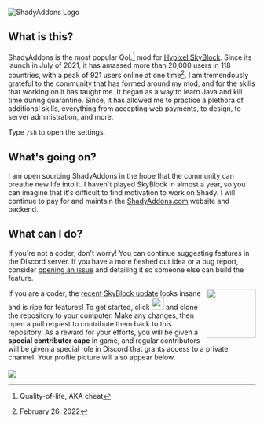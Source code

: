 ![ShadyAddons Logo](https://user-images.githubusercontent.com/64276359/166624816-5c779ab2-0e2d-43eb-b7b9-7c33854f1561.png)

## What is this?
ShadyAddons is the most popular QoL[^qol] mod for [Hypixel SkyBlock](https://hypixel.net/categories/skyblock.194/). Since its launch in July of 2021, it has amassed more than 20,000 users in 118 countries, with a peak of 921 users online at one time[^peak]. I am tremendously grateful to the community that has formed around my mod, and for the skills that working on it has taught me. It began as a way to learn Java and kill time during quarantine. Since, it has allowed me to practice a plethora of additional skills, everything from accepting web payments, to design, to server administration, and more.

Type `/sh` to open the settings.

## What's going on?
I am open sourcing ShadyAddons in the hope that the community can breathe new life into it. I haven't played SkyBlock in almost a year, so you can imagine that it's difficult to find motivation to work on Shady. I will continue to pay for and maintain the [ShadyAddons.com](https://shadyaddons.com) website and backend.

## What can I do?
If you're not a coder, don't worry! You can continue suggesting features in the Discord server. If you have a more fleshed out idea or a bug report, consider [opening an issue](https://github.com/jxxe/ShadyAddons/issues/new) and detailing it so someone else can build the feature.

<img align="right" width="100" src="https://user-images.githubusercontent.com/64276359/166627164-de980be7-7ddf-43fb-b043-a6baa72634d5.png">

If you are a coder, the [recent SkyBlock update](https://hypixel.net/threads/skyblock-patch-0-13-crimson-isle.4914038/) looks insane and is ripe for features!  To get started, click <a href="https://github.com/jxxe/ShadyAddons/fork"><img height="25px" src="https://user-images.githubusercontent.com/64276359/166626452-89c90800-b3e4-417d-a25c-a0500fa8cc81.png"></a> and clone the repository to your computer. Make any changes, then open a pull request to contribute them back to this repository. As a reward for your efforts, you will be given a **special contributor cape** in game, and regular contributors will be given a special role in Discord that grants access to a private channel. Your profile picture will also appear below.
<br><br>
<a href="https://github.com/jxxe/ShadyAddons/graphs/contributors"><img src="https://contrib.rocks/image?repo=LeCoupa/awesome-cheatsheets"></a>

[^qol]: Quality-of-life, AKA cheat
[^peak]: February 26, 2022
